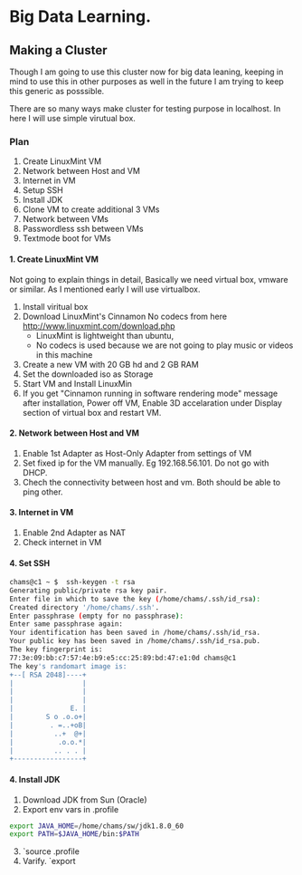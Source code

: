 # Big Data Learning.
## Making a Cluster
Though I am going to use this cluster now for big data leaning, keeping in mind to use this in other purposes as well in the future I am trying to keep this generic as posssible. 

There are so many ways make cluster for testing purpose in localhost. In here I will use simple virutual box.

### Plan
1. Create LinuxMint VM
2. Network between Host and VM
3. Internet in VM
4. Setup SSH
5. Install JDK
5. Clone VM to create additional 3 VMs
6. Network between VMs
7. Passwordless ssh between VMs
8. Textmode boot for VMs


#### 1. Create LinuxMint VM
Not going to explain things in detail, Basically we need virtual box, vmware or similar. As I mentioned early I will use virtualbox.

1. Install viritual box
2. Download LinuxMint's Cinnamon No codecs from here http://www.linuxmint.com/download.php
   * LinuxMint is lightweight than ubuntu, 
   * No codecs is used because we are not going to play music or videos in this machine
3. Create a new VM with 20 GB hd and 2 GB RAM
4. Set the downloaded iso as Storage
5. Start VM and Install LinuxMin
6. If you get "Cinnamon running in software rendering mode" message after installation, Power off VM,  Enable 3D accelaration under Display section of virtual box and restart VM. 


#### 2. Network between Host and VM
1. Enable 1st Adapter as Host-Only Adapter from settings of VM
2. Set fixed ip for the VM manually. Eg 192.168.56.101. Do not go with DHCP.
3. Chech the connectivity between host and vm. Both should be able to ping other.


#### 3. Internet in VM
1. Enable 2nd Adapter as NAT
2. Check internet in VM


#### 4. Set SSH
```sh
chams@c1 ~ $  ssh-keygen -t rsa
Generating public/private rsa key pair.
Enter file in which to save the key (/home/chams/.ssh/id_rsa): 
Created directory '/home/chams/.ssh'.
Enter passphrase (empty for no passphrase): 
Enter same passphrase again: 
Your identification has been saved in /home/chams/.ssh/id_rsa.
Your public key has been saved in /home/chams/.ssh/id_rsa.pub.
The key fingerprint is:
77:3e:09:bb:c7:57:4e:b9:e5:cc:25:89:bd:47:e1:0d chams@c1
The key's randomart image is:
+--[ RSA 2048]----+
|                 |
|                 |
|                 |
|              E. |
|        S o .o.o+|
|         . =..+oB|
|          ..+  @+|
|           .o.o.*|
|          .. . . |
+-----------------+
```

 
#### 4. Install JDK
1. Download JDK from Sun (Oracle)
2. Export env vars in .profile
``` sh
export JAVA_HOME=/home/chams/sw/jdk1.8.0_60
export PATH=$JAVA_HOME/bin:$PATH
```
3. `source .profile
4. Varify. `export
